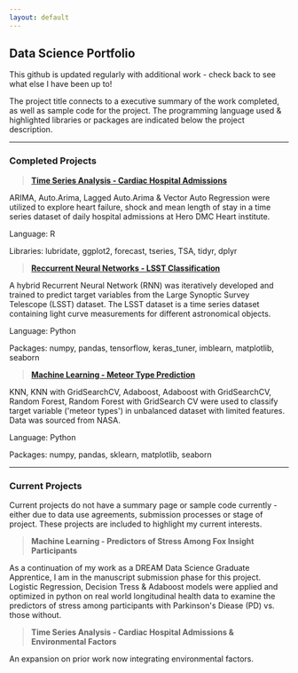 ```yaml
---
layout: default
---
```

## Data Science Portfolio ##

This github is updated regularly with additional work - check back to see what else I have been up to! 

The project title connects to a executive summary of the work completed, as well as sample code for the project. The programming language used & highlighted libraries or packages are indicated below the project description. 

***

### Completed Projects ###

>__[Time Series Analysis - Cardiac Hospital Admissions](./content/tsa_cardiac.html)__

  ARIMA, Auto.Arima, Lagged Auto.Arima & Vector Auto Regression were utilized to explore heart failure, shock and mean length of stay in a time series dataset of daily hospital admissions at Hero DMC Heart institute.

  Language: R  

  Libraries: lubridate, ggplot2, forecast, tseries, TSA, tidyr, dplyr

>__[Reccurrent Neural Networks - LSST Classification](./content/rnn_lsst.html)__

  A hybrid Recurrent Neural Network (RNN) was iteratively developed and trained to predict target variables from the Large Synoptic Survey Telescope (LSST) dataset. The LSST dataset is a time series dataset containing   light curve measurements for different astronomical objects.

  Language: Python

  Packages: numpy, pandas, tensorflow, keras_tuner, imblearn, matplotlib, seaborn

>__[Machine Learning - Meteor Type Prediction](./content/ml_meteor.html)__

  KNN, KNN with GridSearchCV, Adaboost, Adaboost with GridSearchCV, Random Forest, Random Forest with GridSearch CV were used to classify target variable ('meteor types') in unbalanced dataset with limited features. Data   was sourced from NASA.

  Language: Python 

  Packages: numpy, pandas, sklearn, matplotlib, seaborn

***

### Current Projects ###

Current projects do not have a summary page or sample code currently - either due to data use agreements, submission processes or stage of project. These projects are included to highlight my current interests.

>__Machine Learning - Predictors of Stress Among Fox Insight Participants__

  As a continuation of my work as a DREAM Data Science Graduate Apprentice, I am in the manuscript submission phase for this project. Logistic Regression, Decision Tress & Adaboost models were applied and optimized in   python on real world longitudinal health data to examine the predictors of stress among participants with Parkinson's Diease (PD) vs. those without. 

>__Time Series Analysis - Cardiac Hospital Admissions & Environmental Factors__

  An expansion on prior work now integrating environmental factors.


